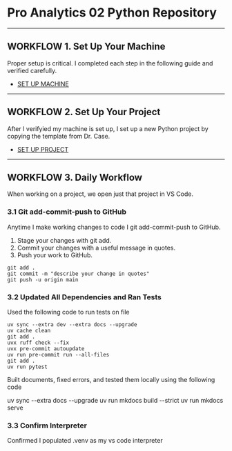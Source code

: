 # Pro Analytics 02 Python Repository

---

## WORKFLOW 1. Set Up Your Machine

Proper setup is critical.
I completed each step in the following guide and verified carefully.

- [SET UP MACHINE](./SET_UP_MACHINE.md)

---

## WORKFLOW 2. Set Up Your Project

After I verifyied my machine is set up, I set up a new Python project by copying the template from Dr. Case.

- [SET UP PROJECT](./SET_UP_PROJECT.md)

---

## WORKFLOW 3. Daily Workflow

When working on a project, we open just that project in VS Code.


### 3.1 Git add-commit-push to GitHub

Anytime I make working changes to code I git add-commit-push to GitHub.

1. Stage your changes with git add.
2. Commit your changes with a useful message in quotes.
3. Push your work to GitHub.

```shell
git add .
git commit -m "describe your change in quotes"
git push -u origin main
```

### 3.2 Updated All Dependencies and Ran Tests

Used the following code to run tests on file 
```
uv sync --extra dev --extra docs --upgrade
uv cache clean
git add .
uvx ruff check --fix
uvx pre-commit autoupdate
uv run pre-commit run --all-files
git add .
uv run pytest
```

Built documents, fixed errors, and tested them locally using the following code 

uv sync --extra docs --upgrade
uv run mkdocs build --strict
uv run mkdocs serve


### 3.3 Confirm Interpreter 

Confirmed I populated .venv as my vs code interpreter 